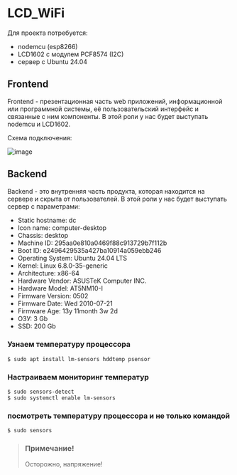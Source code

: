 # LCD_WiFi
Для проекта потребуется:
-  nodemcu (esp8266)
-  LCD1602 с модулем PCF8574 (I2C)
-  сервер с Ubuntu 24.04

## Frontend
Frontend - презентационная часть web приложений, информационной или программной системы, её пользовательский интерфейс и связанные с ним компоненты.
В этой роли у нас будет выступать nodemcu и LCD1602.

Схема подключения:

![image](https://github.com/user-attachments/assets/ff3bdc99-6f7e-4f25-9eb6-c5da6880513b)

## Backend
Backend - это внутренняя часть продукта, которая находится на сервере и скрыта от пользователей.
В этой роли у нас будет выступать сервер с параметрами:
- Static hostname: dc
- Icon name: computer-desktop
- Chassis: desktop 
- Machine ID: 295aa0e810a0469f88c913729b7f112b
- Boot ID: e2496429535a427ba10914a059ebb246
- Operating System: Ubuntu 24.04 LTS
- Kernel: Linux 6.8.0-35-generic
- Architecture: x86-64
- Hardware Vendor: ASUSTeK Computer INC.
- Hardware Model: AT5NM10-I
- Firmware Version: 0502
- Firmware Date: Wed 2010-07-21
- Firmware Age: 13y 11month 3w 2d
- ОЗУ: 3 Gb
- SSD: 200 Gb

### Узнаем температуру процессора
```
$ sudo apt install lm-sensors hddtemp psensor
```
### Настраиваем мониторинг температур
```
$ sudo sensors-detect
$ sudo systemctl enable lm-sensors
```
### посмотреть температуру процессора и не только командой
```
$ sudo sensors
```
> ### Примечание!
> Осторожно, напряжение!
